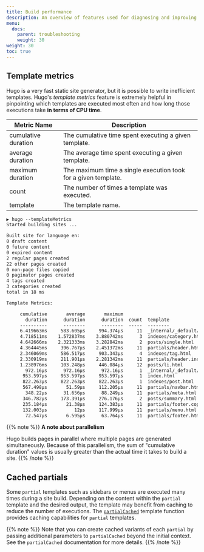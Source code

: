 ```yaml
---
title: Build performance
description: An overview of features used for diagnosing and improving performance issues in site builds.
menu:
  docs:
    parent: troubleshooting
    weight: 30
weight: 30
toc: true
---
```


## Template metrics

Hugo is a very fast static site generator, but it is possible to write
inefficient templates. Hugo's _template metrics_ feature is extremely helpful
in pinpointing which templates are executed most often and how long those
executions take **in terms of CPU time**.

| Metric Name         | Description                                                    |
| ------------------- | -------------------------------------------------------------- |
| cumulative duration | The cumulative time spent executing a given template.          |
| average duration    | The average time spent executing a given template.             |
| maximum duration    | The maximum time a single execution took for a given template. |
| count               | The number of times a template was executed.                   |
| template            | The template name.                                             |

```txt
▶ hugo --templateMetrics
Started building sites ...

Built site for language en:
0 draft content
0 future content
0 expired content
2 regular pages created
22 other pages created
0 non-page files copied
0 paginator pages created
4 tags created
3 categories created
total in 18 ms

Template Metrics:

     cumulative       average       maximum
       duration      duration      duration  count  template
     ----------      --------      --------  -----  --------
     6.419663ms     583.605µs     994.374µs     11  _internal/_default/rss.xml
     4.718511ms    1.572837ms    3.880742ms      3  indexes/category.html
     4.642666ms    2.321333ms    3.282842ms      2  posts/single.html
     4.364445ms     396.767µs    2.451372ms     11  partials/header.html
     2.346069ms     586.517µs     903.343µs      4  indexes/tag.html
     2.330919ms     211.901µs    2.281342ms     11  partials/header.includes.html
     1.238976ms     103.248µs     446.084µs     12  posts/li.html
       972.16µs      972.16µs      972.16µs      1  _internal/_default/sitemap.xml
      953.597µs     953.597µs     953.597µs      1  index.html
      822.263µs     822.263µs     822.263µs      1  indexes/post.html
      567.498µs       51.59µs     112.205µs     11  partials/navbar.html
       348.22µs      31.656µs      88.249µs     11  partials/meta.html
      346.782µs     173.391µs     276.176µs      2  posts/summary.html
      235.184µs       21.38µs     124.383µs     11  partials/footer.copyright.html
      132.003µs          12µs     117.999µs     11  partials/menu.html
       72.547µs       6.595µs      63.764µs     11  partials/footer.html
```

{{% note %}}
**A note about parallelism**

Hugo builds pages in parallel where multiple pages are generated
simultaneously. Because of this parallelism, the sum of "cumulative duration"
values is usually greater than the actual time it takes to build a site.
{{% /note %}}

## Cached partials

Some `partial` templates such as sidebars or menus are executed many times
during a site build. Depending on the content within the `partial` template and
the desired output, the template may benefit from caching to reduce the number
of executions. The [`partialCached`][partialcached] template function provides
caching capabilities for `partial` templates.

{{% note %}}
Note that you can create cached variants of each `partial` by passing additional
parameters to `partialCached` beyond the initial context. See the
`partialCached` documentation for more details.
{{% /note %}}

[partialCached]: /functions/partialcached
